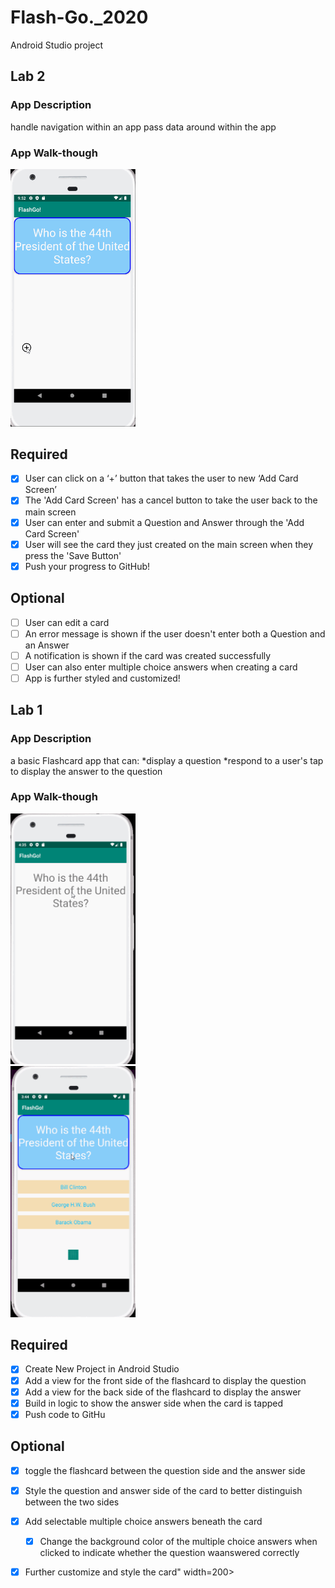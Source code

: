 # Flash-Go._2020
Android Studio project
## Lab 2

### App Description
 handle navigation within an app
pass data around within the app

### App Walk-though
<img src="https://github.com/SusanNiu/Flash-Go._2020/blob/master/FlashGo!2020.UpdatesLab2.gif" width=200><br>


## Required
- [X] User can click on a ‘+’ button that takes the user to new ‘Add Card Screen’
- [X] The 'Add Card Screen' has a cancel button to take the user back to the main screen
- [X] User can enter and submit a Question and Answer through the 'Add Card Screen'
- [X] User will see the card they just created on the main screen when they press the 'Save Button'
- [X] Push your progress to GitHub!

## Optional
- [ ] User can edit a card
- [ ] An error message is shown if the user doesn't enter both a Question and an Answer
- [ ] A notification is shown if the card was created successfully
- [ ] User can also enter multiple choice answers when creating a card
- [ ] App is further styled and customized!

## Lab 1

### App Description
a basic Flashcard app that can:
   *display a question
   *respond to a user's tap to display the answer to the question

### App Walk-though

<img src="https://github.com/SusanNiu/Flash-Go._2020/blob/master/FlashGo!2020.gif" width=200><br>
<img src="https://github.com/SusanNiu/Flash-Go._2020/blob/master/FlashGo!2020.Updates.gif" width=200><br>

## Required
- [x] Create New Project in Android Studio
- [x] Add a view for the front side of the flashcard to display the question
- [x] Add a view for the back side of the flashcard to display the answer
- [x] Build in logic to show the answer side when the card is tapped
- [x] Push code to GitHu
## Optional
- [x] toggle the flashcard between the question side and the answer side
- [x] Style the question and answer side of the card to better distinguish between the two sides
- [x] Add selectable multiple choice answers beneath the card
   - [x] Change the background color of the multiple choice answers when clicked to indicate whether the question waanswered correctly
- [x] Further customize and style the card" width=200><br>



